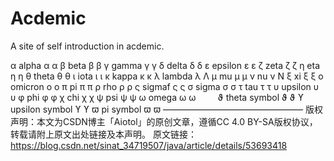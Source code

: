 # Acdemic
A site of self introduction in acdemic.

α	alpha	&alpha;	&#945;
β	beta	&beta;	&#946;
γ	gamma	&gamma;	&#947;
δ	delta	&delta;	&#948;
ε	epsilon	&epsilon;	&#949;
ζ	zeta	&zeta;	&#950;
η	eta	&eta;	&#951;
θ	theta	&theta;	&#952;
ι	iota	&iota;	&#953;
κ	kappa	&kappa;	&#954;
λ	lambda	&lambda;	&#923;
μ	mu	&mu;	&#956;
ν	nu	&nu;	&#925;
ξ	xi	&xi;	&#958;
ο	omicron	&omicron;	&#959;
π	pi	&pi;	&#960;
ρ	rho	&rho;	&#961;
ς	sigmaf	&sigmaf;	&#962;
σ	sigma	&sigma;	&#963;
τ	tau	&tau;	&#964;
υ	upsilon	&upsilon;	&#965;
φ	phi	&phi;	&#966;
χ	chi	&chi;	&#967;
ψ	psi	&psi;	&#968;
ω	omega	&omega;	&#969;
 	 	 	 
ϑ	theta symbol	&thetasym;	&#977;
ϒ	upsilon symbol	&upsih;	&#978;
ϖ	pi symbol	&piv;	&#982;
————————————————
版权声明：本文为CSDN博主「Aiotol」的原创文章，遵循CC 4.0 BY-SA版权协议，转载请附上原文出处链接及本声明。
原文链接：https://blog.csdn.net/sinat_34719507/java/article/details/53693418
